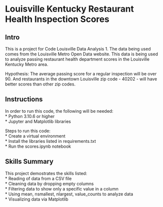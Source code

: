 # Louisville Kentucky Restaurant Health Inspection Scores
## Intro
This is a project for Code Louisville Data Analysis 1. The data being used comes from the Louisville Metro Open Data website. This data is being used to analyze passing restaurant health department scores in the Louisville Kentucky Metro area.

Hypothesis: The average passing score for a regular inspection will be over 90. And restaurants in the downtown Louisville zip code - 40202 - will have better scores than other zip codes.

## Instructions
In order to run this code, the following will be needed:  
    * Python 3.10.6 or higher  
    * Jupyter and Matplotlib libraries

 Steps to run this code:  
    * Create a virtual environment  
    * Install the libraries listed in requirements.txt  
    * Run the scores.ipynb notebook

## Skills Summary
This project demostrates the skills listed:  
    * Reading of data from a CSV file  
    * Cleaning data by dropping empty columns  
    * Filtering data to show only a specific value in a column  
    * Using mean, nsmallest, nlargest, value_counts to analyze data  
    * Visualizing data via Matplotlib

